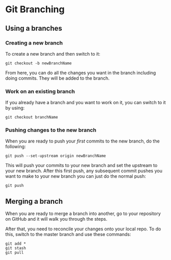 # Git Branching

## Using a branches

### Creating a new branch

To create a new branch and then switch to it:

```shell
git checkout -b newBranchName
```

From here, you can do all the changes you want in the branch including doing commits. They will be added to the branch.


### Work on an existing branch

If you already have a branch and you want to work on it, you can switch to it by using:

```shell
git checkout branchName
```

### Pushing changes to the new branch

When you are ready to push your *first* commits to the new branch, do the following:

```shell
git push --set-upstream origin newBranchName
```

This will push your commits to your new branch and set the upstream to your new branch. After this first push, any subsequent commit pushes you want to make to your new branch you can just do the normal push:

```shell
git push
```

## Merging a branch

When you are ready to merge a branch into another, go to your repository on GitHub and it will walk you through the steps.

After that, you need to reconcile your changes onto your local repo. To do this, switch to the master branch and use these commands:

```shell
git add *
git stash
git pull
```
